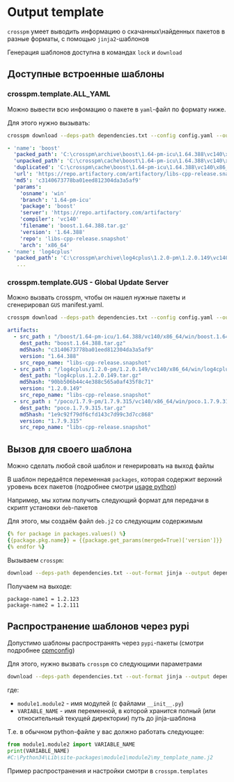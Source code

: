 Output template
===============
`crosspm` умеет выводить информацию о скачанных\найденных пакетов в разные форматы, с помощью `jinja2`-шаблонов

Генерация шаблонов доступна в командах `lock` и `download`


## Доступные встроенные шаблоны
### crosspm.template.ALL_YAML
Можно вывести всю инфомацию о пакете в `yaml`-файл по формату ниже.

Для этого нужно вызывать:
```bash
crosspm download --deps-path dependencies.txt --config config.yaml --out-format jinja --output yaml.yaml --output-template crosspm.template.ALL_YAML
```

```yaml
- 'name': 'boost'
  'packed_path': 'C:\crosspm\archive\boost\1.64-pm-icu\1.64.388\vc140\x86_64\win\boost.1.64.388.tar.gz'
  'unpacked_path': 'C:\crosspm\cache\boost\1.64-pm-icu\1.64.388\vc140\x86_64\win'
  'duplicated': 'C:\crosspm\cache\boost\1.64-pm-icu\1.64.388\vc140\x86_64\win'
  'url': 'https://repo.artifactory.com/artifactory/libs-cpp-release.snapshot/boost/1.64-pm-icu/1.64.388/vc140/x86_64/win/boost.1.64.388.tar.gz'
  'md5': 'c3140673778ba01eed812304da3a5af9'
  'params':
    'osname': 'win'
    'branch': '1.64-pm-icu'
    'package': 'boost'
    'server': 'https://repo.artifactory.com/artifactory'
    'compiler': 'vc140'
    'filename': 'boost.1.64.388.tar.gz'
    'version': '1.64.388'
    'repo': 'libs-cpp-release.snapshot'
    'arch': 'x86_64'
- 'name': 'log4cplus'
  'packed_path': 'C:\crosspm\archive\log4cplus\1.2.0-pm\1.2.0.149\vc140\x86_64\win\log4cplus.1.2.0.149.tar.gz'
   ...
```
### crosspm.template.GUS - Global Update Server
Можно вызвать crosspm, чтобы он нашел нужные пакеты и сгенерировал `GUS` manifest.yaml.

```bash
crosspm download --deps-path dependencies.txt --config config.yaml --out-format jinja --output yaml.yaml --output-template crosspm.template.GUS
```

```yaml
artifacts:
  - src_path : "/boost/1.64-pm-icu/1.64.388/vc140/x86_64/win/boost.1.64.388.tar.gz"
    dest_path: "boost.1.64.388.tar.gz"
    md5hash: "c3140673778ba01eed812304da3a5af9"
    version: "1.64.388"
    src_repo_name: "libs-cpp-release.snapshot"
  - src_path : "/log4cplus/1.2.0-pm/1.2.0.149/vc140/x86_64/win/log4cplus.1.2.0.149.tar.gz"
    dest_path: "log4cplus.1.2.0.149.tar.gz"
    md5hash: "90bb506b44c4e388c565a0af435f8c71"
    version: "1.2.0.149"
    src_repo_name: "libs-cpp-release.snapshot"
  - src_path : "/poco/1.7.9-pm/1.7.9.315/vc140/x86_64/win/poco.1.7.9.315.tar.gz"
    dest_path: "poco.1.7.9.315.tar.gz"
    md5hash: "1e9c92f79df6cfd143c7d99c3d7cc868"
    version: "1.7.9.315"
    src_repo_name: "libs-cpp-release.snapshot"
```

## Вызов для своего шаблона
Можно сделать любой свой шаблон и генерировать на выход файлы

В шаблон передаётся переменная `packages`, которая содержит верхний уровень всех пакетов (подробнее смотри [usage python](../usage/USAGE-PYTHON))

Например, мы хотим получить следующий формат для передачи в скрипт установки `deb`-пакетов

Для этого, мы создаём файл `deb.j2` со следующим содержимым

```yaml
{% for package in packages.values() %}
{{package.pkg.name}} = {{package.get_params(merged=True)['version']}}
{% endfor %}
```

Вызываем `crosspm`:

```bash
download --deps-path dependencies.txt --out-format jinja --output depends.txt --output-template /path/to/template/deb.j2
```

Получаем на выходе:

```
package-name1 = 1.2.123
package-name2 = 1.2.111
```


## Распространение шаблонов через pypi
Допустимо шаблоны распространять через `pypi`-пакеты (смотри подробнее [cpmconfig](../cpmconfig))

Для этого, нужно вызвать `crosspm` со следующими параметрами

```bash
download --deps-path dependencies.txt --out-format jinja --output depends.txt --output-template module1.module2.VARIABLE_NAME
```

где:
- `module1.module2` - имя модулей (с файлами `__init__.py`)
- `VARIABLE_NAME` - имя переменной, в которой хранится полный (или относительный текущей директории) путь до jinja-шаблона

Т.е. в обычном python-файле у вас должно работать следующее:
```python
from module1.module2 import VARIABLE_NAME
print(VARIABLE_NAME)
#C:\Python34\Lib\site-packages\module1\module2\my_template_name.j2
```

Пример распространения и настройки смотри в `crosspm.templates`
